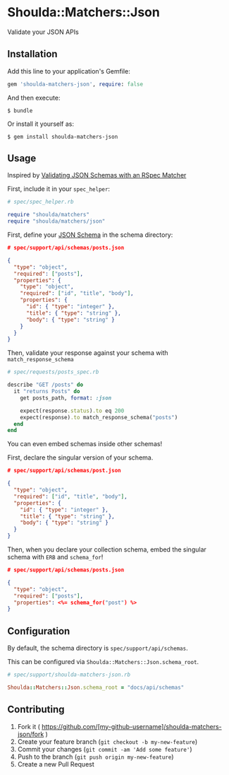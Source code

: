 # Shoulda::Matchers::Json

Validate your JSON APIs

## Installation

Add this line to your application's Gemfile:

```ruby
gem 'shoulda-matchers-json', require: false
```

And then execute:

    $ bundle

Or install it yourself as:

    $ gem install shoulda-matchers-json

## Usage

Inspired by [Validating JSON Schemas with an RSpec Matcher](http://robots.thoughtbot.com/validating-json-schemas-with-an-rspec-matcher)

First, include it in your `spec_helper`:

```ruby
# spec/spec_helper.rb

require "shoulda/matchers"
require "shoulda/matchers/json"
```

First, define your [JSON Schema](http://json-schema.org/example1.html) in the schema directory:

```json
# spec/support/api/schemas/posts.json

{
  "type": "object",
  "required": ["posts"],
  "properties": {
    "type": "object",
    "required": ["id", "title", "body"],
    "properties": {
      "id": { "type": "integer" },
      "title": { "type": "string" },
      "body": { "type": "string" }
    }
  }
}
```

Then, validate your response against your schema with `match_response_schema`

```ruby
# spec/requests/posts_spec.rb

describe "GET /posts" do
  it "returns Posts" do
    get posts_path, format: :json

    expect(response.status).to eq 200
    expect(response).to match_response_schema("posts")
  end
end
```

You can even embed schemas inside other schemas!

First, declare the singular version of your schema.

```json
# spec/support/api/schemas/post.json

{
  "type": "object",
  "required": ["id", "title", "body"],
  "properties": {
    "id": { "type": "integer" },
    "title": { "type": "string" },
    "body": { "type": "string" }
  }
}
```

Then, when you declare your collection schema, embed the singular schema with
`ERB` and `schema_for`!

```json
# spec/support/api/schemas/posts.json

{
  "type": "object",
  "required": ["posts"],
  "properties": <%= schema_for("post") %>
}
```

## Configuration

By default, the schema directory is `spec/support/api/schemas`.

This can be configured via `Shoulda::Matchers::Json.schema_root`.


```ruby
# spec/support/shoulda-matchers-json.rb

Shoulda::Matchers::Json.schema_root = "docs/api/schemas"
```

## Contributing

1. Fork it ( https://github.com/[my-github-username]/shoulda-matchers-json/fork )
2. Create your feature branch (`git checkout -b my-new-feature`)
3. Commit your changes (`git commit -am 'Add some feature'`)
4. Push to the branch (`git push origin my-new-feature`)
5. Create a new Pull Request
